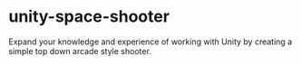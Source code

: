 # unity-space-shooter
Expand your knowledge and experience of working with Unity by creating a simple top down arcade style shooter.
